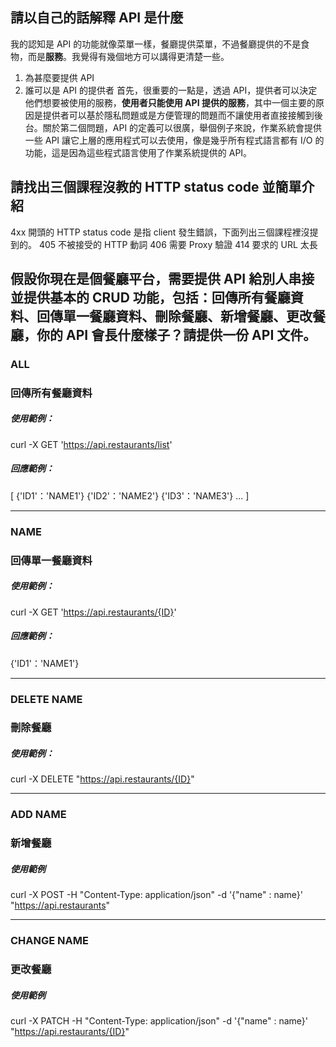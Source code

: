 ## 請以自己的話解釋 API 是什麼
我的認知是 API 的功能就像菜單一樣，餐廳提供菜單，不過餐廳提供的不是食物，而是**服務**。我覺得有幾個地方可以講得更清楚一些。
1. 為甚麼要提供 API
2. 誰可以是 API 的提供者
首先，很重要的一點是，透過 API，提供者可以決定他們想要被使用的服務，**使用者只能使用 API 提供的服務**，其中一個主要的原因是提供者可以基於隱私問題或是方便管理的問題而不讓使用者直接接觸到後台。關於第二個問題，API 的定義可以很廣，舉個例子來說，作業系統會提供一些 API 讓它上層的應用程式可以去使用，像是幾乎所有程式語言都有 I/O 的功能，這是因為這些程式語言使用了作業系統提供的 API。

## 請找出三個課程沒教的 HTTP status code 並簡單介紹
4xx 開頭的 HTTP status code 是指 client 發生錯誤，下面列出三個課程裡沒提到的。
405 不被接受的 HTTP 動詞
406 需要 Proxy 驗證
414 要求的 URL 太長

## 假設你現在是個餐廳平台，需要提供 API 給別人串接並提供基本的 CRUD 功能，包括：回傳所有餐廳資料、回傳單一餐廳資料、刪除餐廳、新增餐廳、更改餐廳，你的 API 會長什麼樣子？請提供一份 API 文件。
### **ALL**

### **回傳所有餐廳資料**

##### 使用範例：
curl -X GET 'https://api.restaurants/list'

##### 回應範例：
[
  {'ID1'：'NAME1'}
  {'ID2'：'NAME2'}
  {'ID3'：'NAME3'}
  ...
]

-----------------------

### **NAME**

### **回傳單一餐廳資料**

##### 使用範例：
curl -X GET 'https://api.restaurants/{ID}'

##### 回應範例：
{'ID1'：'NAME1'}

-------------------------------

### **DELETE NAME**

### **刪除餐廳**

##### 使用範例：
curl -X DELETE "https://api.restaurants/{ID}"

-------------------------------

### **ADD NAME**

### **新增餐廳**

##### 使用範例
curl -X POST -H "Content-Type: application/json" -d '{"name" : name}' "https://api.restaurants"

--------------------------------

### **CHANGE NAME**

### **更改餐廳**

##### 使用範例
curl -X PATCH -H "Content-Type: application/json" -d '{"name" : name}' "https://api.restaurants/{ID}"


